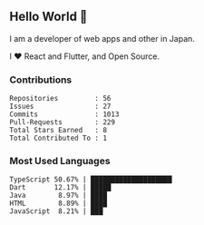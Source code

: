 ## Hello World 👋

I am a developer of web apps and other in Japan.

I ❤️ React and Flutter, and Open Source.

### Contributions

<!-- contributions start -->

    Repositories         : 56
    Issues               : 27
    Commits              : 1013
    Pull-Requests        : 229
    Total Stars Earned   : 8
    Total Contributed To : 1

<!-- contributions end -->

### Most Used Languages

<!-- most-used-languages start -->

    TypeScript 50.67% | ████████████████████
    Dart       12.17% | █████
    Java        8.97% | ████
    HTML        8.89% | ████
    JavaScript  8.21% | ███

<!-- most-used-languages end -->

